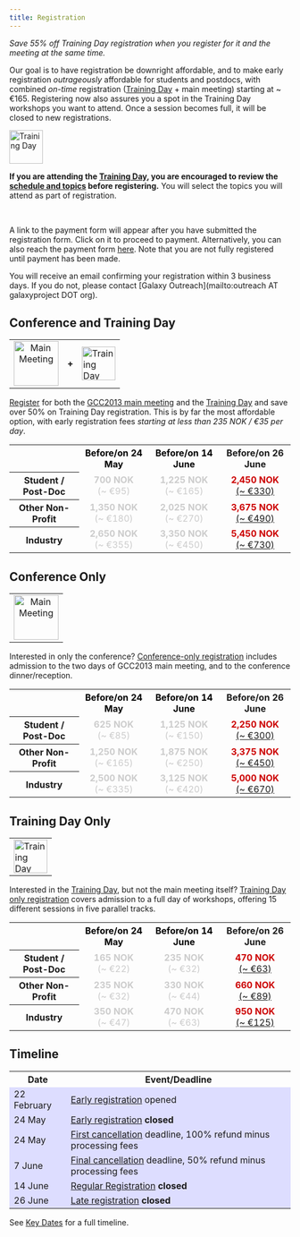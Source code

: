 ```yaml
---
title: Registration
---
```

<slot name="events/gcc2013/header" />

<slot name="events/gcc2013/linkbox" />

*Save 55% off Training Day registration when you register for it and the meeting at the same time.* 

Our goal is to have registration be downright affordable, and to make early registration *outrageously* affordable for students and postdocs, with combined *on-time* registration ([Training Day](/src/events/gcc2013/training-day/index.md) + main meeting) starting at ~ €165.  Registering now also assures you a spot in the Training Day workshops you want to attend.  Once a session becomes full, it will be closed to new registrations.

<div class='left'><a href='/src/events/gcc2013/training-day/index.md'><img src="/src/images/logos/GCC2013TrainingDayLogo200.png" alt="Training Day" height="60" /></a></div>

**If you are attending the [Training Day](/src/events/gcc2013/training-day/index.md), you are encouraged to review the [schedule and topics](/src/events/gcc2013/training-day/index.md) before registering.** You will select the topics you will attend as part of registration.

<br />

A link to the payment form will appear after you have submitted the registration form. Click on it to proceed to payment. Alternatively, you can also reach the payment form [here](http://bit.ly/gcc2013pay).  Note that you are not fully registered until payment has been made.

You will receive an email confirming your registration within 3 business days.  If you do not, please contact [Galaxy Outreach](mailto:outreach AT galaxyproject DOT org).

## Conference and Training Day

<table>
  <tr>
    <td style=" text-align: center; border: none;"> <a href='/src/events/gcc2013/program/index.md'><img src="/src/images/logos/GCC2013Logo200.png" alt="Main Meeting" height="80" /></a> </td>
    <td style=" border: none;"> <strong>+</strong> </td>
    <td style=" border: none;"> <a href='/src/events/gcc2013/training-day/index.md'><img src="/src/images/logos/GCC2013TrainingDayLogo200.png" alt="Training Day" height="60" /></a> </td>
  </tr>
</table>


[Register](http://bit.ly/gcc2013reg) for both the [GCC2013 main meeting](/src/events/gcc2013/program/index.md) and the [Training Day](/src/events/gcc2013/training-day/index.md) and save over 50% on Training Day registration.  This is by far the most affordable option, with early registration fees *starting at less than 235 NOK / €35 per day*.

<table>
  <tr>
    <td style=" border: none;"> </td>
    <th style=" color: #000;"> Before/on 24 May </th>
    <th style=" color: #000;"> Before/on 14 June </th>
    <th> Before/on 26 June </th>
  </tr>
  <tr>
    <th> Student / Post-Doc </th>
    <td style=" text-align: center; color: #ccc;"> <strong>700 NOK</strong> <br />(~ €95) </td>
    <td style=" text-align: center; color: #ccc;"> <strong>1,225 NOK</strong> <br />(~ €165) </td>
    <td style=" text-align: center; color: #c00;"> <strong>2,450 NOK</strong> <br /><a href='http://finance.yahoo.com/currency-converter/#from=NOK;to=EUR;amt=2450'>(~ €330)</a> </td>
  </tr>
  <tr>
    <th> Other Non-Profit </th>
    <td style=" text-align: center; color: #ccc;"> <strong>1,350 NOK</strong> <br />(~ €180) </td>
    <td style=" text-align: center; color: #ccc;"> <strong>2,025 NOK</strong> <br />(~ €270) </td>
    <td style=" text-align: center; color: #c00;"> <strong>3,675 NOK</strong> <br /><a href='http://finance.yahoo.com/currency-converter/#from=NOK;to=EUR;amt=3675'>(~ €490)</a> </td>
  </tr>
  <tr>
    <th> Industry </th>
    <td style=" text-align: center; color: #ccc;"> <strong>2,650 NOK</strong> <br />(~ €355) </td>
    <td style=" text-align: center; color: #ccc;"> <strong>3,350 NOK</strong> <br />(~ €450) </td>
    <td style=" text-align: center; color: #c00;"> <strong>5,450 NOK</strong> <br /><a href='http://finance.yahoo.com/currency-converter/#from=NOK;to=EUR;amt=5450'>(~ €730)</a> </td>
  </tr>
</table>


## Conference Only

<table>
  <tr>
    <td style=" text-align: center; border: none;"> <a href='/src/events/gcc2013/program/index.md'><img src="/src/images/logos/GCC2013Logo200.png" alt="Main Meeting" height="80" /></a> </td>
  </tr>
</table>


Interested in only the conference?  [Conference-only registration](http://bit.ly/gcc2013reg) includes admission to the two days of GCC2013 main meeting, and to the conference dinner/reception.

<table>
  <tr>
    <td style=" border: none;"> </td>
    <th style=" color: #000;"> Before/on 24 May </th>
    <th style=" color: #000;"> Before/on 14 June </th>
    <th> Before/on 26 June </th>
  </tr>
  <tr>
    <th> Student / Post-Doc </th>
    <td style=" text-align: center; color: #ccc;"> <strong>625 NOK</strong> <br />(~ €85) </td>
    <td style=" text-align: center; color: #ccc;"> <strong>1,125 NOK</strong> <br />(~ €150) </td>
    <td style=" text-align: center; color: #c00;"> <strong>2,250 NOK</strong> <br /><a href='http://finance.yahoo.com/currency-converter/#from=NOK;to=EUR;amt=2250'>(~ €300)</a> </td>
  </tr>
  <tr>
    <th> Other Non-Profit </th>
    <td style=" text-align: center; color: #ccc;"> <strong>1,250 NOK</strong> <br />(~ €165) </td>
    <td style=" text-align: center; color: #ccc;"> <strong>1,875 NOK</strong> <br />(~ €250) </td>
    <td style=" text-align: center; color: #c00;"> <strong>3,375 NOK</strong> <br /><a href='http://finance.yahoo.com/currency-converter/#from=NOK;to=EUR;amt=3375'>(~ €450)</a> </td>
  </tr>
  <tr>
    <th> Industry </th>
    <td style=" text-align: center; color: #ccc;"> <strong>2,500 NOK</strong> <br />(~ €335) </td>
    <td style=" text-align: center; color: #ccc;"> <strong>3,125 NOK</strong> <br />(~ €420) </td>
    <td style=" text-align: center; color: #c00;"> <strong>5,000 NOK</strong> <br /><a href='http://finance.yahoo.com/currency-converter/#from=NOK;to=EUR;amt=5000'>(~ €670)</a> </td>
  </tr>
</table>


## Training Day Only

<table>
  <tr>
    <td style=" border: none;"> <a href='/src/events/gcc2013/program/index.md'><img src="/src/images/logos/GCC2013TrainingDayLogo200.png" alt="Training Day" height="60" /></a> </td>
  </tr>
</table>


Interested in the [Training Day](/src/events/gcc2013/training-day/index.md), but not the main meeting itself?  [Training Day only registration](http://bit.ly/gcc2013reg) covers admission to a full day of workshops, offering 15 different sessions in five parallel tracks.

<table>
  <tr>
    <td style=" border: none;"> </td>
    <th style=" color: #000;"> Before/on 24 May </th>
    <th style=" color: #000;"> Before/on 14 June </th>
    <th> Before/on 26 June </th>
  </tr>
  <tr>
    <th> Student / Post-Doc </th>
    <td style=" text-align: center; color: #ccc;"> <strong>165 NOK</strong> <br />(~ €22) </td>
    <td style=" text-align: center; color: #ccc;"> <strong>235 NOK</strong> <br />(~ €32) </td>
    <td style=" text-align: center; color: #c00;"> <strong>470 NOK</strong> <br /><a href='http://finance.yahoo.com/currency-converter/#from=NOK;to=EUR;amt=470'>(~ €63)</a> </td>
  </tr>
  <tr>
    <th> Other Non-Profit </th>
    <td style=" text-align: center; color: #ccc;"> <strong>235 NOK</strong> <br />(~ €32) </td>
    <td style=" text-align: center; color: #ccc;"> <strong>330 NOK</strong> <br />(~ €44) </td>
    <td style=" text-align: center; color: #c00;"> <strong>660 NOK</strong> <br /><a href='http://finance.yahoo.com/currency-converter/#from=NOK;to=EUR;amt=660'>(~ €89)</a> </td>
  </tr>
  <tr>
    <th> Industry </th>
    <td style=" text-align: center; color: #ccc;"> <strong>350 NOK</strong> <br />(~ €47) </td>
    <td style=" text-align: center; color: #ccc;"> <strong>470 NOK</strong> <br />(~ €63) </td>
    <td style=" text-align: center; color: #c00;"> <strong>950 NOK</strong> <br /><a href='http://finance.yahoo.com/currency-converter/#from=NOK;to=EUR;amt=950'>(~ €125)</a> </td>
  </tr>
</table>


## Timeline

<table>
  <tr class="th" >
    <th> Date </th>
    <th> Event/Deadline </th>
  </tr>
  <tr style="background-color: #ddf" >
    <td> 22 February </td>
    <td> <a href='/src/events/gcc2013/register/index.md'>Early registration</a> opened </td>
  </tr>
  <tr style="background-color: #ddf" >
    <td> 24 May </td>
    <td> <a href='/src/events/gcc2013/register/index.md'>Early registration</a> <strong>closed</strong> </td>
  </tr>
  <tr style="background-color: #ddf" >
    <td> 24 May </td>
    <td> <a href='/src/events/gcc2013/register/index.md'>First cancellation</a> deadline, 100% refund minus processing fees </td>
  </tr>
  <tr style="background-color: #ddf" >
    <td> 7 June </td>
    <td> <a href='/src/events/gcc2013/register/index.md'>Final cancellation</a> deadline,  50% refund minus processing fees </td>
  </tr>
  <tr style="background-color: #ddf" >
    <td> 14 June </td>
    <td> <a href='/src/events/gcc2013/register/index.md'>Regular Registration</a> <strong>closed</strong> </td>
  </tr>
  <tr style="background-color: #ddf" >
    <td> 26 June </td>
    <td> <a href='/src/events/gcc2013/register/index.md'>Late registration</a> <strong>closed</strong> </td>
  </tr>
</table>


See [Key Dates](/src/events/gcc2013/key-dates/index.md) for a full timeline.

<slot name="events/gcc2013/footer" />
